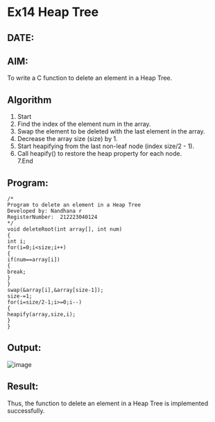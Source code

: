 # Ex14 Heap Tree
## DATE:
## AIM:
To write a C function to delete an element in a Heap Tree.

## Algorithm
1. Start 
2. Find the index of the element num in the array. 
3. Swap the element to be deleted with the last element in the array. 
4. Decrease the array size (size) by 1. 
5. Start heapifying from the last non-leaf node (index size/2 - 1). 
6. Call heapify() to restore the heap property for each node.    
7.End
## Program:
```
/*
Program to delete an element in a Heap Tree
Developed by: Nandhana r
RegisterNumber:  212223040124
*/
void deleteRoot(int array[], int num) 
{ 
int i; 
for(i=0;i<size;i++) 
{ 
if(num==array[i]) 
{ 
break; 
} 
} 
swap(&array[i],&array[size-1]); 
size-=1; 
for(i=size/2-1;i>=0;i--) 
{ 
heapify(array,size,i); 
} 
} 

```

## Output:
![image](https://github.com/user-attachments/assets/5c23f57a-2e67-485f-84f9-9f7a22c89cba)




## Result:
Thus, the function to delete an element in a Heap Tree is implemented successfully.
